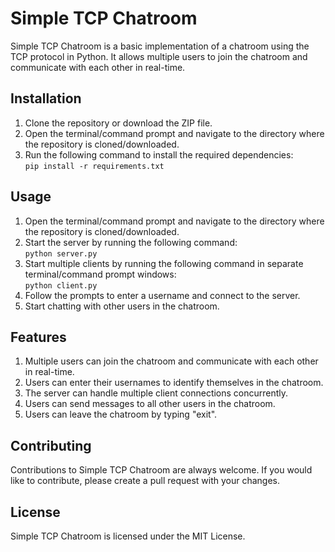 # Simple TCP Chatroom
Simple TCP Chatroom is a basic implementation of a chatroom using the TCP protocol in Python. It allows multiple users to join the chatroom and communicate with each other in real-time.

## Installation
1. Clone the repository or download the ZIP file.
2. Open the terminal/command prompt and navigate to the directory where the repository is cloned/downloaded.
3. Run the following command to install the required dependencies: <br> ``` pip install -r requirements.txt ```

## Usage
1. Open the terminal/command prompt and navigate to the directory where the repository is cloned/downloaded.
2. Start the server by running the following command: <br> ``` python server.py ```
3. Start multiple clients by running the following command in separate terminal/command prompt windows: <br> ``` python client.py ```
4. Follow the prompts to enter a username and connect to the server.
5. Start chatting with other users in the chatroom.

## Features
1. Multiple users can join the chatroom and communicate with each other in real-time.
2. Users can enter their usernames to identify themselves in the chatroom.
3. The server can handle multiple client connections concurrently.
4. Users can send messages to all other users in the chatroom.
5. Users can leave the chatroom by typing "exit".

## Contributing
Contributions to Simple TCP Chatroom are always welcome. If you would like to contribute, please create a pull request with your changes.

## License
Simple TCP Chatroom is licensed under the MIT License.
